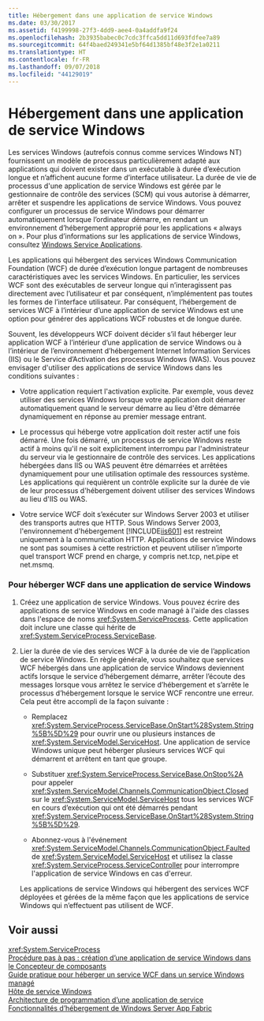 ```yaml
---
title: Hébergement dans une application de service Windows
ms.date: 03/30/2017
ms.assetid: f4199998-27f3-4dd9-aee4-0a4addfa9f24
ms.openlocfilehash: 2b3935babec0c7cdc3ffca5dd11d693fdfee7a89
ms.sourcegitcommit: 64f4baed249341e5bf64d1385bf48e3f2e1a0211
ms.translationtype: HT
ms.contentlocale: fr-FR
ms.lasthandoff: 09/07/2018
ms.locfileid: "44129019"
---
```

# <a name="hosting-in-a-windows-service-application"></a>Hébergement dans une application de service Windows
Les services Windows (autrefois connus comme services Windows NT) fournissent un modèle de processus particulièrement adapté aux applications qui doivent exister dans un exécutable à durée d’exécution longue et n’affichent aucune forme d’interface utilisateur. La durée de vie de processus d'une application de service Windows est gérée par le gestionnaire de contrôle des services (SCM) qui vous autorise à démarrer, arrêter et suspendre les applications de service Windows. Vous pouvez configurer un processus de service Windows pour démarrer automatiquement lorsque l’ordinateur démarre, en rendant un environnement d’hébergement approprié pour les applications « always on ». Pour plus d’informations sur les applications de service Windows, consultez [Windows Service Applications](https://go.microsoft.com/fwlink/?LinkId=89450).  
  
 Les applications qui hébergent des services Windows Communication Foundation (WCF) de durée d’exécution longue partagent de nombreuses caractéristiques avec les services Windows. En particulier, les services WCF sont des exécutables de serveur longue qui n’interagissent pas directement avec l’utilisateur et par conséquent, n’implémentent pas toutes les formes de l’interface utilisateur. Par conséquent, l’hébergement de services WCF à l’intérieur d’une application de service Windows est une option pour générer des applications WCF robustes et de longue durée.  
  
 Souvent, les développeurs WCF doivent décider s’il faut héberger leur application WCF à l’intérieur d’une application de service Windows ou à l’intérieur de l’environnement d’hébergement Internet Information Services (IIS) ou le Service d’Activation des processus Windows (WAS). Vous pouvez envisager d'utiliser des applications de service Windows dans les conditions suivantes :  
  
-   Votre application requiert l'activation explicite. Par exemple, vous devez utiliser des services Windows lorsque votre application doit démarrer automatiquement quand le serveur démarre au lieu d'être démarrée dynamiquement en réponse au premier message entrant.  
  
-   Le processus qui héberge votre application doit rester actif une fois démarré. Une fois démarré, un processus de service Windows reste actif à moins qu'il ne soit explicitement interrompu par l'administrateur du serveur via le gestionnaire de contrôle des services. Les applications hébergées dans IIS ou WAS peuvent être démarrées et arrêtées dynamiquement pour une utilisation optimale des ressources système. Les applications qui requièrent un contrôle explicite sur la durée de vie de leur processus d'hébergement doivent utiliser des services Windows au lieu d'IIS ou WAS.  
  
-   Votre service WCF doit s’exécuter sur Windows Server 2003 et utiliser des transports autres que HTTP. Sous Windows Server 2003, l'environnement d'hébergement [!INCLUDE[iis601](../../../../includes/iis601-md.md)] est restreint uniquement à la communication HTTP. Applications de service Windows ne sont pas soumises à cette restriction et peuvent utiliser n’importe quel transport WCF prend en charge, y compris net.tcp, net.pipe et net.msmq.  
  
### <a name="to-host-wcf-inside-of-a-windows-service-application"></a>Pour héberger WCF dans une application de service Windows  
  
1.  Créez une application de service Windows. Vous pouvez écrire des applications de service Windows en code managé à l'aide des classes dans l'espace de noms <xref:System.ServiceProcess>. Cette application doit inclure une classe qui hérite de <xref:System.ServiceProcess.ServiceBase>.  
  
2.  Lier la durée de vie des services WCF à la durée de vie de l’application de service Windows. En règle générale, vous souhaitez que services WCF hébergés dans une application de service Windows deviennent actifs lorsque le service d’hébergement démarre, arrêter l’écoute des messages lorsque vous arrêtez le service d’hébergement et s’arrête le processus d’hébergement lorsque le service WCF rencontre une erreur. Cela peut être accompli de la façon suivante :  
  
    -   Remplacez <xref:System.ServiceProcess.ServiceBase.OnStart%28System.String%5B%5D%29> pour ouvrir une ou plusieurs instances de <xref:System.ServiceModel.ServiceHost>. Une application de service Windows unique peut héberger plusieurs services WCF qui démarrent et arrêtent en tant que groupe.  
  
    -   Substituer <xref:System.ServiceProcess.ServiceBase.OnStop%2A> pour appeler <xref:System.ServiceModel.Channels.CommunicationObject.Closed> sur le <xref:System.ServiceModel.ServiceHost> tous les services WCF en cours d’exécution qui ont été démarrés pendant <xref:System.ServiceProcess.ServiceBase.OnStart%28System.String%5B%5D%29>.  
  
    -   Abonnez-vous à l'événement <xref:System.ServiceModel.Channels.CommunicationObject.Faulted> de <xref:System.ServiceModel.ServiceHost> et utilisez la classe <xref:System.ServiceProcess.ServiceController> pour interrompre l'application de service Windows en cas d'erreur.  
  
     Les applications de service Windows qui hébergent des services WCF déployées et gérées de la même façon que les applications de service Windows qui n’effectuent pas utilisent de WCF.  
  
## <a name="see-also"></a>Voir aussi  
 <xref:System.ServiceProcess>  
 [Procédure pas à pas : création d’une application de service Windows dans le Concepteur de composants](https://go.microsoft.com/fwlink/?LinkId=94875)  
 [Guide pratique pour héberger un service WCF dans un service Windows managé](../../../../docs/framework/wcf/feature-details/how-to-host-a-wcf-service-in-a-managed-windows-service.md)  
 [Hôte de service Windows](../../../../docs/framework/wcf/samples/windows-service-host.md)  
 [Architecture de programmation d’une application de service](https://go.microsoft.com/fwlink/?LinkId=94876)  
 [Fonctionnalités d’hébergement de Windows Server App Fabric](https://go.microsoft.com/fwlink/?LinkId=201276)
